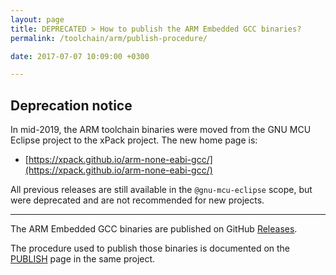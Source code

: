```yaml
---
layout: page
title: DEPRECATED > How to publish the ARM Embedded GCC binaries?
permalink: /toolchain/arm/publish-procedure/

date: 2017-07-07 10:09:00 +0300

---
```


## Deprecation notice

In mid-2019, the ARM toolchain binaries were moved from the GNU MCU Eclipse
project to the xPack project. The new home page is:

* [https://xpack.github.io/arm-none-eabi-gcc/](https://xpack.github.io/arm-none-eabi-gcc/)

All previous releases are still available in the `@gnu-mcu-eclipse` scope,
but were deprecated and are not recommended for new projects.

___

The ARM Embedded GCC binaries are published on GitHub [Releases](https://github.com/gnu-mcu-eclipse/arm-none-eabi-gcc/releases/).

The procedure used to publish those binaries is documented on the [PUBLISH](https://github.com/gnu-mcu-eclipse/arm-none-eabi-gcc/blob/xpack/README-PUBLISH.md) page in the same project.
